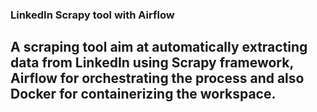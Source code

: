 ### LinkedIn Scrapy tool with Airflow
## A scraping tool aim at automatically extracting data from LinkedIn using Scrapy framework, Airflow for orchestrating the process and also Docker for containerizing the workspace.
